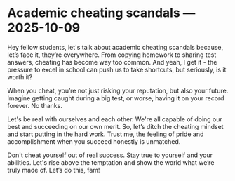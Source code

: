 # Academic cheating scandals — 2025-10-09

Hey fellow students, let's talk about academic cheating scandals because, let’s face it, they’re everywhere. From copying homework to sharing test answers, cheating has become way too common. And yeah, I get it - the pressure to excel in school can push us to take shortcuts, but seriously, is it worth it?

When you cheat, you’re not just risking your reputation, but also your future. Imagine getting caught during a big test, or worse, having it on your record forever. No thanks.

Let's be real with ourselves and each other. We're all capable of doing our best and succeeding on our own merit. So, let’s ditch the cheating mindset and start putting in the hard work. Trust me, the feeling of pride and accomplishment when you succeed honestly is unmatched.

Don't cheat yourself out of real success. Stay true to yourself and your abilities. Let's rise above the temptation and show the world what we’re truly made of. Let’s do this, fam!